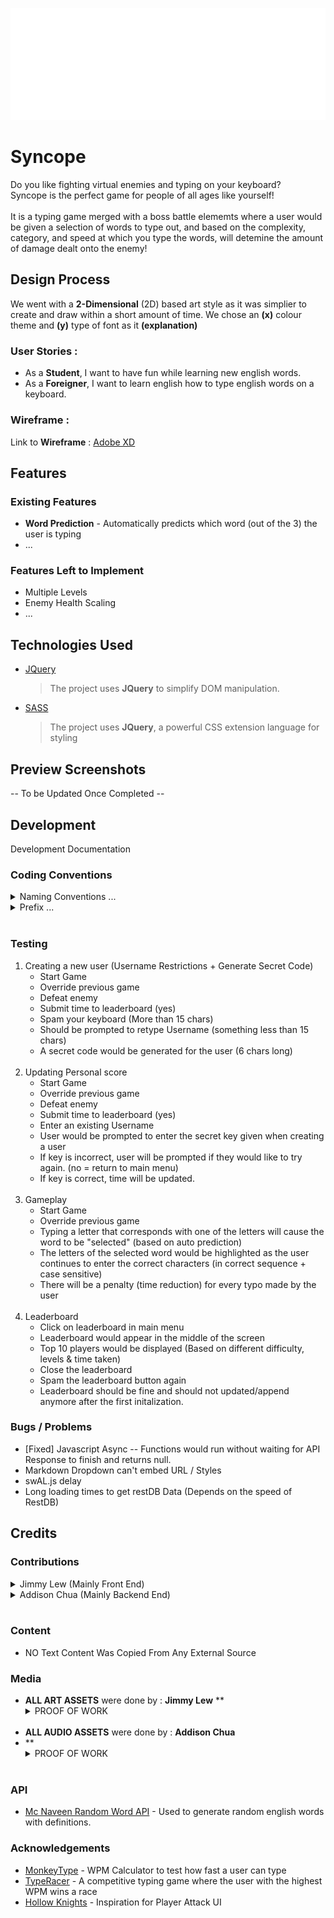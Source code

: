 <p align = "center">
  <img src = "Assets\images\pngs\Title.png" size = 200>
</p>

# Syncope

Do you like fighting virtual enemies and typing on your keyboard? <br>
Syncope is the perfect game for people of all ages like yourself! <br> <br>
It is a typing game merged with a boss battle elememts where a user would be given a selection of words to type out, and based on the complexity, category, and speed at which you type the words, will detemine the amount of damage dealt onto the enemy!


## Design Process

We went with a **2-Dimensional** (2D) based art style as it was simplier to create and draw within a short amount of time.
We chose an **(x)** colour theme and **(y)** type of font as it **(explanation)**


### User Stories :

- As a **Student**, I want to have fun while learning new english words.
- As a **Foreigner**, I want to learn english how to type english words on a keyboard.

### Wireframe :
Link to **Wireframe** : [Adobe XD](https://www.google.com)

## Features

### Existing Features

- **Word Prediction** - Automatically predicts which word (out of the 3) the user is typing
- ...


### Features Left to Implement

- Multiple Levels
- Enemy Health Scaling
- ...

## Technologies Used

- [JQuery](https://jquery.com)
  > The project uses **JQuery** to simplify DOM manipulation.

- [SASS](https://sass-lang.com/)
  > The project uses **JQuery**, a powerful CSS extension language for styling

## Preview Screenshots

-- To be Updated Once Completed --

## Development

Development Documentation

### Coding Conventions

<details>
<summary>Naming Conventions ...</summary>
    
| Type                                                         | Apply                                                        |
| ------------------------------------------------------------ | ------------------------------------------------------------ |
| camelCase                                                    | Variable name                                                |
| Formal<br />(like camelCase but first capital must be upper case, etc., MyName) | Class name<br />Class Properties<br />Function Name<br />Asset File Name<br />Folder Name |

---
</details>

<details>
<summary>Prefix ...</summary>
For Boolean type variable put 'is', 'has' related word in front of the variable name, etc., IsComplete, IsRequire, hasOrder, hasTicket.
</details> <br>

### Testing
1. Creating a new user (Username Restrictions + Generate Secret Code)
   - Start Game
   - Override previous game
   - Defeat enemy
   - Submit time to leaderboard (yes)
   - Spam your keyboard (More than 15 chars)
   - Should be prompted to retype Username (something less than 15 chars)
   - A secret code would be generated for the user (6 chars long) 
<br><br>
2. Updating Personal score
   - Start Game
   - Override previous game
   - Defeat enemy
   - Submit time to leaderboard (yes)
   - Enter an existing Username
   - User would be prompted to enter the secret key given when creating a user
   - If key is incorrect, user will be prompted if they would like to try again. (no = return to main menu)
   - If key is correct, time will be updated. 
<br><br>
3. Gameplay
   - Start Game
   - Override previous game
   - Typing a letter that corresponds with one of the letters will cause the word to be "selected" (based on auto prediction)
   - The letters of the selected word would be highlighted as the user continues to enter the correct characters (in correct sequence + case sensitive)
   - There will be a penalty (time reduction) for every typo made by the user
<br><br>
4. Leaderboard
   - Click on leaderboard in main menu
   - Leaderboard would appear in the middle of the screen
   - Top 10 players would be displayed (Based on different difficulty, levels & time taken)
   - Close the leaderboard
   - Spam the leaderboard button again
   - Leaderboard should be fine and should not updated/append anymore after the first initalization.

### Bugs / Problems
- [Fixed] Javascript Async -- Functions would run without waiting for API Response to finish and returns null.
- Markdown Dropdown can't embed URL / Styles
- swAL.js delay
- Long loading times to get restDB Data (Depends on the speed of RestDB)

## Credits

### Contributions
<details>
<summary>Jimmy Lew (Mainly Front End)</summary>
- > index.html <br>
- > menu.html <br>
- > game.html <br>
- > CSS Files <br>
- > SASS Files <br>
- > disableZoom.js
- > * JS Code Cleaner (Helps to Simplify & Clean Up JS Functions) [Mostly after Addison Implements Functions] <br>
- > SWAL.js <br>
- > menu.js (Everything except sound part) <br>
- > LocalStorage.js <br>
- > Helped with ComboChaining (attack.js) <br>
- > Helped with .json + enemy,js & player.js constructors <br>
- > Artist & Art Designer

---
</details>

<details>
<summary>Addison Chua (Mainly Backend End)</summary>
- > api.js <br>
- > attack.js <br>
- > DOMInteraction.js <br>
- > main.js <br>
- > leaderboard.js + HTML <br>
- > menu.js (Only audio part) <br>
- > enemy.js <br>
- > player.js <br>
- > bosses.json <br>
- > levels.json <br>
- > Helped with DefineWordTime (localStorage.js) <br>
- > Wireframe Designs (Both High Fidelity & Low Fidelity) <br>
- > README.md <br>
- > Assist Jimmy In Front End <br>
- > Music / Audio Producer <br> <br>
Live Wakatime Contribution (Last 30 Days) : https://wakatime.com/@NotAddison/projects/sdydmimyop?start=2022-02-11&end=2022-02-17 <br>
Archive Wakatime Contribution : https://drive.google.com/drive/folders/1szsa-S51ETz_gtX2W-BSd1x1jUNpwxrk?usp=sharing <br>

---
</details> <br>

### Content
* NO Text Content Was Copied From Any External Source

### Media
* **ALL ART ASSETS** were done by : **Jimmy Lew**
** <details><summary>PROOF OF WORK</summary></details> <br>
* **ALL AUDIO ASSETS** were done by : **Addison Chua**
* ** <details><summary>PROOF OF WORK</summary></details> <br>

### API

- [Mc Naveen Random Word API](https://github.com/mcnaveen/Random-Words-API) - Used to generate random english words with definitions.

### Acknowledgements

- [MonkeyType](https://monkeytype.com/) - WPM Calculator to test how fast a user can type
- [TypeRacer](https://play.typeracer.com/) - A competitive typing game where the user with the highest WPM wins a race
- [Hollow Knights](https://static.wikia.nocookie.net/essentialsdocs/images/7/70/Battle.png/revision/latest?cb=20190219202514) - Inspiration for Player Attack UI
